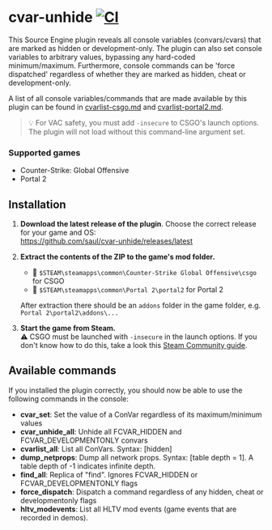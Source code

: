 # cvar-unhide [![CI](https://github.com/saul/cvar-unhide/actions/workflows/ci.yml/badge.svg)](https://github.com/saul/cvar-unhide/actions/workflows/ci.yml)

This Source Engine plugin reveals all console variables (convars/cvars) that are marked as hidden or development-only. The plugin can also set console variables to arbitrary values, bypassing any hard-coded minimum/maximum. Furthermore, console commands can be 'force dispatched' regardless of whether they are marked as hidden, cheat or development-only.

A list of all console variables/commands that are made available by this plugin can be found in [cvarlist-csgo.md](./cvarlist-csgo.md) and [cvarlist-portal2.md](./cvarlist-portal2.md).

> 💡 For VAC safety, you must add `-insecure` to CSGO's launch options. The plugin will not load without this command-line argument set.

### Supported games

- Counter-Strike: Global Offensive
- Portal 2

## Installation

1. **Download the latest release of the plugin**. Choose the correct release for your game and OS: \
   https://github.com/saul/cvar-unhide/releases/latest
1. **Extract the contents of the ZIP to the game's mod folder.**
   - 📂 `$STEAM\steamapps\common\Counter-Strike Global Offensive\csgo` for CSGO
   - 📂 `$STEAM\steamapps\common\Portal 2\portal2` for Portal 2

   After extraction there should be an `addons` folder in the game folder, e.g. `Portal 2\portal2\addons\...`
1. **Start the game from Steam.** \
   ⚠ CSGO must be launched with `-insecure` in the launch options. If you don't know how to do this, take a look this [Steam Community guide](https://steamcommunity.com/sharedfiles/filedetails/?id=379782151).

## Available commands

If you installed the plugin correctly, you should now be able to use the following commands in the console:

- **cvar_set**: Set the value of a ConVar regardless of its maximum/minimum values
- **cvar_unhide_all**: Unhide all FCVAR_HIDDEN and FCVAR_DEVELOPMENTONLY convars
- **cvarlist_all**: List all ConVars. Syntax: [hidden]
- **dump_netprops**: Dump all network props. Syntax: [table depth = 1]. A table depth of -1 indicates infinite depth.
- **find_all**: Replica of "find". Ignores FCVAR_HIDDEN or FCVAR_DEVELOPMENTONLY flags
- **force_dispatch**: Dispatch a command regardless of any hidden, cheat or developmentonly flags
- **hltv_modevents**: List all HLTV mod events (game events that are recorded in demos).
